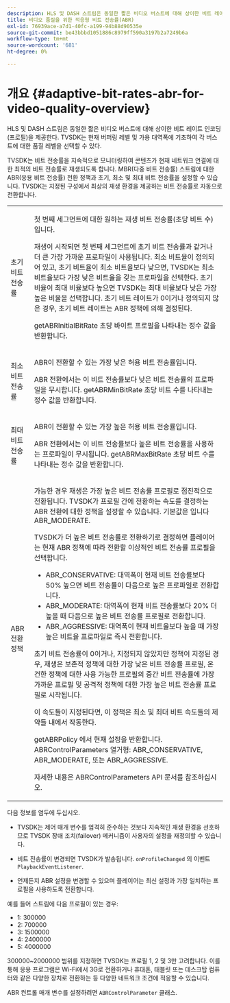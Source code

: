 ```yaml
---
description: HLS 및 DASH 스트림은 동일한 짧은 비디오 버스트에 대해 상이한 비트 레이트 인코딩(프로필)을 제공한다. TVSDK는 현재 버퍼링 레벨 및 가용 대역폭에 기초하여 각 버스트에 대한 품질 레벨을 선택할 수 있다.
title: 비디오 품질을 위한 적응형 비트 전송률(ABR)
exl-id: 76939ace-a7d1-40fc-a199-94b88d90535e
source-git-commit: be43bbbd1051886c8979ff590a3197b2a7249b6a
workflow-type: tm+mt
source-wordcount: '681'
ht-degree: 0%

---
```


# 개요 {#adaptive-bit-rates-abr-for-video-quality-overview}

HLS 및 DASH 스트림은 동일한 짧은 비디오 버스트에 대해 상이한 비트 레이트 인코딩(프로필)을 제공한다. TVSDK는 현재 버퍼링 레벨 및 가용 대역폭에 기초하여 각 버스트에 대한 품질 레벨을 선택할 수 있다.

TVSDK는 비트 전송률을 지속적으로 모니터링하여 콘텐츠가 현재 네트워크 연결에 대한 최적의 비트 전송률로 재생되도록 합니다. MBR(다중 비트 전송률) 스트림에 대한 ABR(응용 비트 전송률) 전환 정책과 초기, 최소 및 최대 비트 전송률을 설정할 수 있습니다. TVSDK는 지정된 구성에서 최상의 재생 환경을 제공하는 비트 전송률로 자동으로 전환합니다.

<table id="table_AF838E082235406AA359BF1C1A77F85F"> 
 <tbody> 
  <tr> 
   <td colname="col01"> 초기 비트 전송률 </td> 
   <td colname="col2"> <p>첫 번째 세그먼트에 대한 원하는 재생 비트 전송률(초당 비트 수)입니다. </p> <p>재생이 시작되면 첫 번째 세그먼트에 초기 비트 전송률과 같거나 더 큰 가장 가까운 프로파일이 사용됩니다. 최소 비트율이 정의되어 있고, 초기 비트율이 최소 비트율보다 낮으면, TVSDK는 최소 비트율보다 가장 낮은 비트율을 갖는 프로파일을 선택한다. 초기 비율이 최대 비율보다 높으면 TVSDK는 최대 비율보다 낮은 가장 높은 비율을 선택합니다. 초기 비트 레이트가 0이거나 정의되지 않은 경우, 초기 비트 레이트는 ABR 정책에 의해 결정된다. </p> <p><span class="codeph"> getABRInitialBitRate</span> 초당 바이트 프로필을 나타내는 정수 값을 반환합니다. </p> </td> 
  </tr> 
  <tr> 
   <td colname="col01"> 최소 비트 전송률 </td> 
   <td colname="col2"> <p>ABR이 전환할 수 있는 가장 낮은 허용 비트 전송률입니다. </p> <p>ABR 전환에서는 이 비트 전송률보다 낮은 비트 전송률의 프로파일을 무시합니다. <span class="codeph"> getABRMinBitRate</span> 초당 비트 수를 나타내는 정수 값을 반환합니다. </p> </td> 
  </tr> 
  <tr> 
   <td colname="col01"> 최대 비트 전송률 </td> 
   <td colname="col2"> <p>ABR이 전환할 수 있는 가장 높은 허용 비트 전송률입니다. </p> <p>ABR 전환에서는 이 비트 전송률보다 높은 비트 전송률을 사용하는 프로파일이 무시됩니다. <span class="codeph"> getABRMaxBitRate</span> 초당 비트 수를 나타내는 정수 값을 반환합니다. </p> </td> 
  </tr> 
  <tr> 
   <td colname="col01"> ABR 전환 정책 </td> 
   <td colname="col2"> <p>가능한 경우 재생은 가장 높은 비트 전송률 프로필로 점진적으로 전환됩니다. TVSDK가 프로필 간에 전환하는 속도를 결정하는 ABR 전환에 대한 정책을 설정할 수 있습니다. 기본값은 입니다 <span class="codeph"> ABR_MODERATE</span>. </p> <p>TVSDK가 더 높은 비트 전송률로 전환하기로 결정하면 플레이어는 현재 ABR 정책에 따라 전환할 이상적인 비트 전송률 프로필을 선택합니다. 
     <ul id="ul_AC9C99D84A3B4A8DBD1A05CC05DEE771"> 
      <li id="li_B79C0AA2CBFB42FF98A257CEC9C400BA"><span class="codeph"> ABR_CONSERVATIVE</span>: 대역폭이 현재 비트 전송률보다 50% 높으면 비트 전송률이 다음으로 높은 프로파일로 전환합니다. </li> 
      <li id="li_38CC3A95D8634F359D0F7C273D0108C0"><span class="codeph"> ABR_MODERATE</span>: 대역폭이 현재 비트 전송률보다 20% 더 높을 때 다음으로 높은 비트 전송률 프로필로 전환합니다. </li> 
      <li id="li_E845C035420D4B3FB2B179F448F8CA85"><span class="codeph"> ABR_AGGRESSIVE</span>: 대역폭이 현재 비트율보다 높을 때 가장 높은 비트율 프로파일로 즉시 전환합니다. </li> 
     </ul> </p> <p>초기 비트 전송률이 0이거나, 지정되지 않았지만 정책이 지정된 경우, 재생은 보존적 정책에 대한 가장 낮은 비트 전송률 프로필, 온건한 정책에 대한 사용 가능한 프로필의 중간 비트 전송률에 가장 가까운 프로필 및 공격적 정책에 대한 가장 높은 비트 전송률 프로필로 시작됩니다. </p> <p>이 속도들이 지정된다면, 이 정책은 최소 및 최대 비트 속도들의 제약들 내에서 작동한다. </p> <p> <span class="codeph"> getABRPolicy</span> 에서 현재 설정을 반환합니다. <span class="codeph"> ABRControlParameters</span> 열거형: <span class="codeph"> ABR_CONSERVATIVE</span>, <span class="codeph"> ABR_MODERATE</span>, 또는 <span class="codeph"> ABR_AGGRESSIVE</span>. </p> <p>자세한 내용은 ABRControlParameters API 문서를 참조하십시오.</p> </td> 
  </tr> 
 </tbody> 
</table>

다음 정보를 염두에 두십시오.

* TVSDK는 제어 매개 변수를 엄격히 준수하는 것보다 지속적인 재생 환경을 선호하므로 TVSDK 장애 조치(failover) 메커니즘이 사용자의 설정을 재정의할 수 있습니다.
* 비트 전송률이 변경되면 TVSDK가 발송됩니다. `onProfileChanged` 의 이벤트 `PlaybackEventListener`.

* 언제든지 ABR 설정을 변경할 수 있으며 플레이어는 최신 설정과 가장 일치하는 프로필을 사용하도록 전환합니다.

예를 들어 스트림에 다음 프로필이 있는 경우:

* 1: 300000
* 2: 700000
* 3: 1500000
* 4: 2400000
* 5: 4000000

300000~2000000 범위를 지정하면 TVSDK는 프로필 1, 2 및 3만 고려합니다. 이를 통해 응용 프로그램은 Wi-Fi에서 3G로 전환하거나 휴대폰, 태블릿 또는 데스크탑 컴퓨터와 같은 다양한 장치로 전환하는 등 다양한 네트워크 조건에 적응할 수 있습니다.

ABR 컨트롤 매개 변수를 설정하려면 `ABRControlParameter` 클래스.
